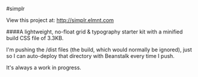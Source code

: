 #simplr

View this project at: http://simplr.elmnt.com

####A lightweight, no-float grid & typography starter kit with a minified build CSS file of 3.3KB.

I'm pushing the /dist files (the build, which would normally be ignored), just so I can auto-deploy that directory with Beanstalk every time I push.

It's always a work in progress.

